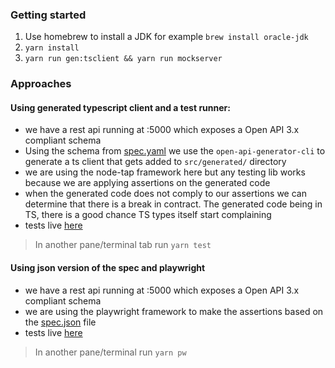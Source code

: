 ### Getting started

1. Use homebrew to install a JDK for example `brew install oracle-jdk`
2. `yarn install`
3. `yarn run gen:tsclient && yarn run mockserver`



### Approaches

#### Using generated typescript client and a test runner:

- we have a rest api running at :5000 which exposes a Open API 3.x compliant schema
- Using the schema from [spec.yaml](./spec.yaml) we use the `open-api-generator-cli` to generate a ts client that gets added to `src/generated/` directory
- we are using the node-tap framework here but any testing lib works because we are applying assertions on the generated code
- when the generated code does not comply to our assertions we can determine that there is a break in contract. The generated code being in TS, there is a good chance TS types itself start complaining
- tests live [here]([./src/apitest.spec.ts)

> In another pane/terminal tab run `yarn test`

#### Using json version of the spec and playwright 

- we have a rest api running at :5000 which exposes a Open API 3.x compliant schema
- we are using the playwright framework to make the assertions based on the [spec.json](./spec.json) file
- tests live [here](./pw-tests/example.spec.ts)

> In another pane/terminal run `yarn pw`
